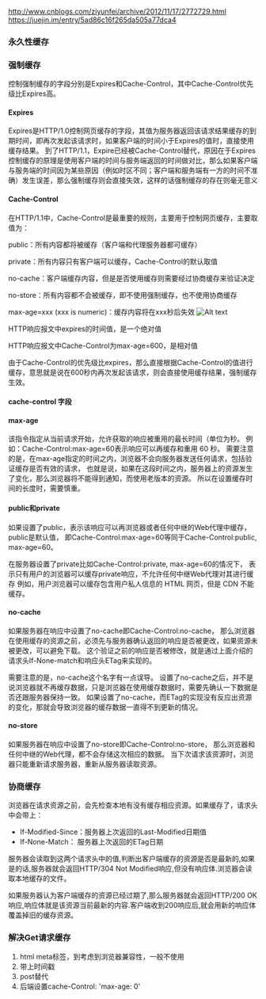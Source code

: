 
http://www.cnblogs.com/ziyunfei/archive/2012/11/17/2772729.html
https://juejin.im/entry/5ad86c16f265da505a77dca4

### 永久性缓存

### 强制缓存
控制强制缓存的字段分别是Expires和Cache-Control，其中Cache-Control优先级比Expires高。
#### Expires
Expires是HTTP/1.0控制网页缓存的字段，其值为服务器返回该请求结果缓存的到期时间，即再次发起该请求时，如果客户端的时间小于Expires的值时，直接使用缓存结果。
到了HTTP/1.1，Expire已经被Cache-Control替代，原因在于Expires控制缓存的原理是使用客户端的时间与服务端返回的时间做对比，那么如果客户端与服务端的时间因为某些原因（例如时区不同；客户端和服务端有一方的时间不准确）发生误差，那么强制缓存则会直接失效，这样的话强制缓存的存在则毫无意义

#### Cache-Control
在HTTP/1.1中，Cache-Control是最重要的规则，主要用于控制网页缓存，主要取值为：

public：所有内容都将被缓存（客户端和代理服务器都可缓存）

private：所有内容只有客户端可以缓存，Cache-Control的默认取值

no-cache：客户端缓存内容，但是是否使用缓存则需要经过协商缓存来验证决定

no-store：所有内容都不会被缓存，即不使用强制缓存，也不使用协商缓存

max-age=xxx (xxx is numeric)：缓存内容将在xxx秒后失效
![Alt text](https://user-gold-cdn.xitu.io/2018/4/19/162db635aa7b772b?imageView2/0/w/1280/h/960/format/webp/ignore-error/1 )

HTTP响应报文中expires的时间值，是一个绝对值

HTTP响应报文中Cache-Control为max-age=600，是相对值

由于Cache-Control的优先级比expires，那么直接根据Cache-Control的值进行缓存，意思就是说在600秒内再次发起该请求，则会直接使用缓存结果，强制缓存生效。

#### cache-control 字段

#### max-age
该指令指定从当前请求开始，允许获取的响应被重用的最长时间（单位为秒。
例如：Cache-Control:max-age=60表示响应可以再缓存和重用 60 秒。
需要注意的是，在max-age指定的时间之内，浏览器不会向服务器发送任何请求，包括验证缓存是否有效的请求，
也就是说，如果在这段时间之内，服务器上的资源发生了变化，那么浏览器将不能得到通知，而使用老版本的资源。
所以在设置缓存时间的长度时，需要慎重。

#### public和private
如果设置了public，表示该响应可以再浏览器或者任何中继的Web代理中缓存，public是默认值，
即Cache-Control:max-age=60等同于Cache-Control:public, max-age=60。

在服务器设置了private比如Cache-Control:private, max-age=60的情况下，
表示只有用户的浏览器可以缓存private响应，不允许任何中继Web代理对其进行缓存 
例如，用户浏览器可以缓存包含用户私人信息的 HTML 网页，但是 CDN 不能缓存。

#### no-cache
如果服务器在响应中设置了no-cache即Cache-Control:no-cache，
那么浏览器在使用缓存的资源之前，必须先与服务器确认返回的响应是否被更改，如果资源未被更改，可以避免下载。
这个验证之前的响应是否被修改，就是通过上面介绍的请求头If-None-match和响应头ETag来实现的。

需要注意的是，no-cache这个名字有一点误导。
设置了no-cache之后，并不是说浏览器就不再缓存数据，只是浏览器在使用缓存数据时，需要先确认一下数据是否还跟服务器保持一致。
如果设置了no-cache，而ETag的实现没有反应出资源的变化，那就会导致浏览器的缓存数据一直得不到更新的情况。

#### no-store
如果服务器在响应中设置了no-store即Cache-Control:no-store，
那么浏览器和任何中继的Web代理，都不会存储这次相应的数据。
当下次请求该资源时，浏览器只能重新请求服务器，重新从服务器读取资源。
### 协商缓存
浏览器在请求资源之前，会先检查本地有没有缓存相应资源。如果缓存了，请求头中会带上：
* If-Modified-Since：服务器上次返回的Last-Modified日期值
* If-None-Match： 服务器上次返回的ETag日期

服务器会读取到这两个请求头中的值,判断出客户端缓存的资源是否是最新的,如果是的话,服务器就会返回HTTP/304 Not Modified响应,但没有响应体.浏览器会读取本地缓存的文件。

如果服务器认为客户端缓存的资源已经过期了,那么服务器就会返回HTTP/200 OK响应,响应体就是该资源当前最新的内容.客户端收到200响应后,就会用新的响应体覆盖掉旧的缓存资源。

### 解决Get请求缓存

1. html meta标签，到考虑到浏览器兼容性，一般不使用
2. 带上时间戳
3. post替代
4. 后端设置cache-Control: 'max-age: 0'



